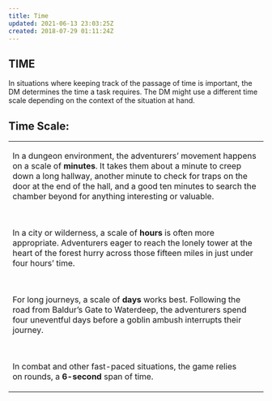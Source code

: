 ```yaml
---
title: Time
updated: 2021-06-13 23:03:25Z
created: 2018-07-29 01:11:24Z
---
```


## **TIME**

In situations where keeping track of the passage of time is important, the DM determines the time a task requires. The DM might use a different time scale depending on the context of the situation at hand.

## **Time Scale:**

<table><tbody><tr class="odd"><td><p>In a dungeon environment, the adventurers’ movement happens on a scale of <strong>minutes</strong>. It takes them about a minute to creep down a long hallway, another minute to check for traps on the door at the end of the hall, and a good ten minutes to search the chamber beyond for anything interesting or valuable.</p><p> </p><p>In a city or wilderness, a scale of <strong>hours</strong> is often more appropriate. Adventurers eager to reach the lonely tower at the heart of the forest hurry across those fifteen miles in just under four hours’ time.</p><p> </p><p>For long journeys, a scale of <strong>days</strong> works best. Following the road from Baldur’s Gate to Waterdeep, the adventurers spend four uneventful days before a goblin ambush interrupts their journey.</p><p> </p><p>In combat and other fast-paced situations, the game relies on rounds, a <strong>6-second</strong> span of time.</p></td></tr></tbody></table>